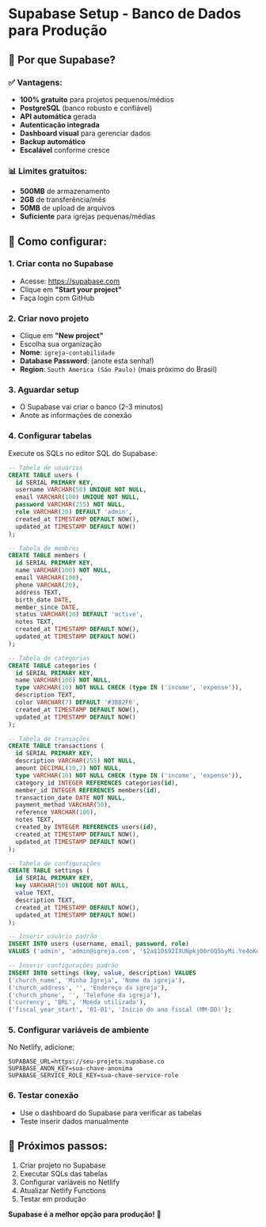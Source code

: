 # Supabase Setup - Banco de Dados para Produção

## 🚀 Por que Supabase?

### ✅ Vantagens:
- **100% gratuito** para projetos pequenos/médios
- **PostgreSQL** (banco robusto e confiável)
- **API automática** gerada
- **Autenticação integrada**
- **Dashboard visual** para gerenciar dados
- **Backup automático**
- **Escalável** conforme cresce

### 📊 Limites gratuitos:
- **500MB** de armazenamento
- **2GB** de transferência/mês
- **50MB** de upload de arquivos
- **Suficiente** para igrejas pequenas/médias

## 🔧 Como configurar:

### 1. Criar conta no Supabase
- Acesse: https://supabase.com
- Clique em **"Start your project"**
- Faça login com GitHub

### 2. Criar novo projeto
- Clique em **"New project"**
- Escolha sua organização
- **Nome**: `igreja-contabilidade`
- **Database Password**: (anote esta senha!)
- **Region**: `South America (São Paulo)` (mais próximo do Brasil)

### 3. Aguardar setup
- O Supabase vai criar o banco (2-3 minutos)
- Anote as informações de conexão

### 4. Configurar tabelas
Execute os SQLs no editor SQL do Supabase:

```sql
-- Tabela de usuários
CREATE TABLE users (
  id SERIAL PRIMARY KEY,
  username VARCHAR(50) UNIQUE NOT NULL,
  email VARCHAR(100) UNIQUE NOT NULL,
  password VARCHAR(255) NOT NULL,
  role VARCHAR(20) DEFAULT 'admin',
  created_at TIMESTAMP DEFAULT NOW(),
  updated_at TIMESTAMP DEFAULT NOW()
);

-- Tabela de membros
CREATE TABLE members (
  id SERIAL PRIMARY KEY,
  name VARCHAR(100) NOT NULL,
  email VARCHAR(100),
  phone VARCHAR(20),
  address TEXT,
  birth_date DATE,
  member_since DATE,
  status VARCHAR(20) DEFAULT 'active',
  notes TEXT,
  created_at TIMESTAMP DEFAULT NOW(),
  updated_at TIMESTAMP DEFAULT NOW()
);

-- Tabela de categorias
CREATE TABLE categories (
  id SERIAL PRIMARY KEY,
  name VARCHAR(100) NOT NULL,
  type VARCHAR(10) NOT NULL CHECK (type IN ('income', 'expense')),
  description TEXT,
  color VARCHAR(7) DEFAULT '#3B82F6',
  created_at TIMESTAMP DEFAULT NOW(),
  updated_at TIMESTAMP DEFAULT NOW()
);

-- Tabela de transações
CREATE TABLE transactions (
  id SERIAL PRIMARY KEY,
  description VARCHAR(255) NOT NULL,
  amount DECIMAL(10,2) NOT NULL,
  type VARCHAR(10) NOT NULL CHECK (type IN ('income', 'expense')),
  category_id INTEGER REFERENCES categories(id),
  member_id INTEGER REFERENCES members(id),
  transaction_date DATE NOT NULL,
  payment_method VARCHAR(50),
  reference VARCHAR(100),
  notes TEXT,
  created_by INTEGER REFERENCES users(id),
  created_at TIMESTAMP DEFAULT NOW(),
  updated_at TIMESTAMP DEFAULT NOW()
);

-- Tabela de configurações
CREATE TABLE settings (
  id SERIAL PRIMARY KEY,
  key VARCHAR(50) UNIQUE NOT NULL,
  value TEXT,
  description TEXT,
  created_at TIMESTAMP DEFAULT NOW(),
  updated_at TIMESTAMP DEFAULT NOW()
);

-- Inserir usuário padrão
INSERT INTO users (username, email, password, role) 
VALUES ('admin', 'admin@igreja.com', '$2a$10$92IXUNpkjO0rOQ5byMi.Ye4oKoEa3Ro9llC/.og/at2.uheWG/igi', 'admin');

-- Inserir configurações padrão
INSERT INTO settings (key, value, description) VALUES
('church_name', 'Minha Igreja', 'Nome da igreja'),
('church_address', '', 'Endereço da igreja'),
('church_phone', '', 'Telefone da igreja'),
('currency', 'BRL', 'Moeda utilizada'),
('fiscal_year_start', '01-01', 'Início do ano fiscal (MM-DD)');
```

### 5. Configurar variáveis de ambiente
No Netlify, adicione:
```
SUPABASE_URL=https://seu-projeto.supabase.co
SUPABASE_ANON_KEY=sua-chave-anonima
SUPABASE_SERVICE_ROLE_KEY=sua-chave-service-role
```

### 6. Testar conexão
- Use o dashboard do Supabase para verificar as tabelas
- Teste inserir dados manualmente

## 🎯 Próximos passos:
1. Criar projeto no Supabase
2. Executar SQLs das tabelas
3. Configurar variáveis no Netlify
4. Atualizar Netlify Functions
5. Testar em produção

**Supabase é a melhor opção para produção!** 🚀

